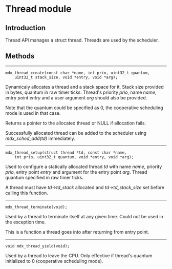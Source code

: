 # Thread module

## Introduction

Thread API manages a struct thread. Threads are used by the scheduler.

## Methods

* * *
    mdx_thread_create(const char *name, int prio, uint32_t quantum,
        uint32_t stack_size, void *entry, void *arg);

Dynamicaly allocates a thread and a stack space for it. Stack size provided in bytes, quantum in raw timer ticks. Thread's priority *prio*, name *name*, entry point *entry* and a user argument *arg* should also be provided.

Note that the quantum could be specified as 0, the cooperative scheduling mode is used in that case.

Returns a pointer to the allocated thread or NULL if allocation fails.

Successfully allocated thread can be added to the scheduler using *mdx_sched_add(td)* immediately.

* * *
    mdx_thread_setup(struct thread *td, const char *name,
        int prio, uint32_t quantum, void *entry, void *arg);

Used to configure a statically allocated thread *td* with name *name*, priority *prio*, entry point *entry* and argument for the entry point *arg*. Thread quantum specified in raw timer ticks.

A thread must have *td->td_stack* allocated and *td->td_stack_size* set before calling this function.

* * *
    mdx_thread_terminate(void);

Used by a thread to terminate itself at any given time. Could not be used in the exception time.

This is a function a thread goes into after returning from entry point.

* * *
    void mdx_thread_yield(void);

Used by a thread to leave the CPU. Only effective if thread's quantum initialized to 0 (cooperative scheduling mode).
